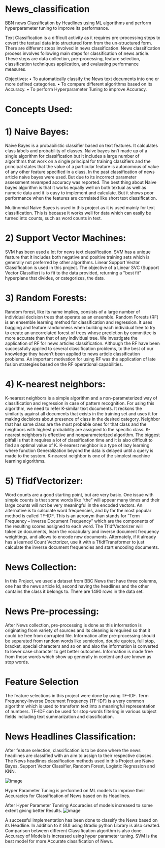 # News_classification
BBN news Classification by Headlines using ML algorithms and perform hyperparameter tuning to improve its performance.

Text Classification is a difficult activity as it requires pre-processing steps to covert the textual data into structured form from the un-structured form. There are different steps involved in news classification. News classification process involves following main steps for classification of news article. These steps are data collection, pre-processing, feature selection, classification techniques application, and evaluating performance measures.

Objectives:
    •	To automatically classify the News text documents into one or more defined categories. 
    •	To compare different algorithms based on its Accuracy.
    •	To perform Hyperparameter Tuning to improve Accuracy.

# Concepts Used:
# 1)	Naive Bayes:
Naive Bayes is a probabilistic classifier based on text features. It calculates class labels and probability of classes. Naive bayes isn’t made up of a single algorithm for classification but it includes a large number of algorithms that work on a single principal for training classifiers and the principal states that the value of a particular feature is autonomous of value of any other feature specified in a class. In the past classification of news article naive bayes were used. But due to its incorrect parameter assessment revamped accuracy was reported. The best thing about Naive bayes algorithm is that it works equally well on both textual as well as numeric data and it is easy to implement and calculate. But it shows poor performance when the features are correlated like short text classification.
                  
Multinomial Naive Bayes is used in this project as it is used mainly for text classification. This is because it works well for data which can easily be turned into counts, such as word counts in text.

# 2)	Support Vector Machines:
SVM has been used a lot for news text classification. SVM has a unique feature that it includes both negative and positive training sets which is generally not preferred by other algorithms. Linear Support Vector Classification is used in this project. The objective of a Linear SVC (Support Vector Classifier) is to fit to the data provided, returning a "best fit" hyperplane that divides, or categorizes, the data.

# 3)	Random Forests:
Random forest, like its name implies, consists of a large number of individual decision trees that operate as an ensemble. Random Forests (RF) is an ensemble learning method for classification and regression. It uses bagging and feature randomness when building each individual tree to try to create an uncorrelated forest of trees whose prediction by committee is more accurate than that of any individual tree. We investigate the application of RF for news articles classification. Although the RF have been successfully applied to several classification problems, to the best of our knowledge they haven’t been applied to news article classification problems. An important motivation for using RF was the application of late fusion strategies based on the RF operational capabilities.

# 4)	K-nearest neighbors:
K-nearest neighbors is a simple algorithm and a non-parameterized way of classification and regression in case of pattern recognition. For using this algorithm, we need to refer K-similar text documents. It reckons the
similarity against all documents that exists in the training set and uses it for making decisions about presence of class in the desired category. Neighbor that has same class are the most probable ones for that class and the neighbors with highest probability are assigned to the specific class. K-nearest neighbors is effective and nonparameterized algorithm. The biggest pitfall is that it requires a lot of classification time and it is also difficult to find an optimal value of K. K-nearest neighbor is a type of lazy learning where function Generalization beyond the data is delayed until a query is made to the system. K-nearest neighbor is one of the simplest machine learning algorithms.
 

# 5)	TfidfVectorizer:
Word counts are a good starting point, but are very basic. One issue with simple counts is that some words like “the” will appear many times and their large counts will not be very meaningful in the encoded vectors. An alternative is to calculate word frequencies, and by far the most popular method is called TF-IDF. This is an acronym than stands for “Term Frequency – Inverse Document Frequency” which are the components of the resulting scores assigned to each word. The TfidfVectorizer will tokenize documents, learn the vocabulary and inverse document frequency weightings, and allows to encode new documents. Alternately, if it already has a learned Count Vectorizer, use it with a TfidfTransformer to just calculate the inverse document frequencies and start encoding documents.


# News Collection:
In this Project, we used a dataset from BBC News that have three columns, one has the news article Id, second having the headlines and the other contains the class it belongs to. There are 1490 rows in the data set.

# News Pre-processing:
After News collection, pre-processing is done as this information is originating from variety of sources and its cleaning is required so that it could be free from corrupted file. Information after pre-processing should be separated from random words like semicolon, double quotes, full stop, bracket, special characters and so on and also the information is converted to lower case character to get better outcomes. Information is made free from those words which show up generally in content and are known as stop words.

# Feature Selection
The feature selections in this project were done by using TF-IDF. Term Frequency-Inverse Document Frequency (TF-IDF) is a very common algorithm which is used to transform text into a meaningful representation of numbers. TF-IDF can be used for stop-words filtering in various subject fields including text summarization and classification. 

# News Headlines Classification: 
After feature selection, classification is to be done where the news headlines are classified with an aim to assign to their respective classes. The News headlines classification methods used in this Project are Naïve Bayes, Support Vector Classifier, Random Forest, Logistic Regression and KNN.

![image](https://user-images.githubusercontent.com/64605506/119396042-fa745400-bcf1-11eb-8900-38b9080c9cbc.png)

Hyper Parameter Tuning is performed on ML models to improve their Accuracies for Classification of News based on its Headlines.

After Hyper Parameter Tunning Accuracies of models increased to some extent giving better Results.
![image](https://user-images.githubusercontent.com/64605506/119396175-28599880-bcf2-11eb-83c7-8a836b06e559.png)


A successful implementation has been done to classify the News based on its Headline. In addition to it GUI using Gradio python Library is also created. Comparison between different Classification algorithm is also done. Accuracy of Models is increased using hyper parameter tuning. SVM is the best model for more Accurate classification of News.


